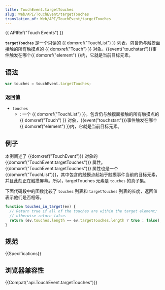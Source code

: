 ```yaml
---
title: TouchEvent.targetTouches
slug: Web/API/TouchEvent/targetTouches
translation_of: Web/API/TouchEvent/targetTouches
---
```

{{ APIRef("Touch Events") }}

**`targetTouches`** 是一个只读的 {{ domxref("TouchList") }} 列表，包含仍与触摸面接触的所有触摸点的 {{ domxref("Touch") }} 对象。{{event("touchstart")}}事件触发在哪个{{ domxref("element") }}内，它就是当前目标元素。

## 语法

```js
var touches = touchEvent.targetTouches;
```

### 返回值

- `touches`
  - : 一个 {{ domxref("TouchList") }}，包含仍与触摸面接触的所有触摸点的 {{ domxref("Touch") }} 对象，{{event("touchstart")}}事件触发在哪个{{ domxref("element") }}内，它就是当前目标元素。

## 例子

本例阐述了 {{domxref("TouchEvent")}} 对象的 {{domxref("TouchEvent.targetTouches")}} 属性。{{domxref("TouchEvent.targetTouches")}} 属性也是一个 {{domxref("TouchList")}}，其中包含的触摸点起始于触摸事件当前的目标元素，并且此刻正在触摸屏幕。所以，targetTouches 元素是 `touches` 的真子集。

下面代码段中的函数比较了 `touches` 列表和 `targetTouches` 列表的长度，返回值表示他们是否相等。

```js
function touches_in_target(ev) {
  // Return true if all of the touches are within the target element;
  // otherwise return false.
  return (ev.touches.length == ev.targetTouches.length ? true : false);
}
```

## 规范

{{Specifications}}

## 浏览器兼容性

{{Compat("api.TouchEvent.targetTouches")}}
